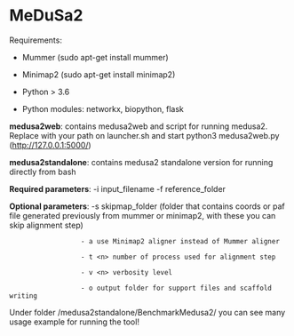 # MeDuSa2

Requirements:
- Mummer  (sudo apt-get install mummer)
- Minimap2 (sudo apt-get install minimap2)

- Python > 3.6 
- Python modules: networkx, biopython, flask

**medusa2web**: contains medusa2web and script for running medusa2. Replace with your path on launcher.sh and start python3 medusa2web.py (http://127.0.0.1:5000/)

**medusa2standalone**: contains medusa2 standalone version for running directly from bash

**Required parameters**: -i input_filename -f reference_folder

**Optional parameters**: -s skipmap_folder (folder that contains coords or paf file generated previously from mummer or minimap2, with these you can skip alignment step)

                      - a use Minimap2 aligner instead of Mummer aligner
                      
                      - t <n> number of process used for alignment step
                      
                      - v <n> verbosity level
                      
                      - o output folder for support files and scaffold writing
                      
  
Under folder /medusa2standalone/BenchmarkMedusa2/ you can see many usage example for running the tool!
